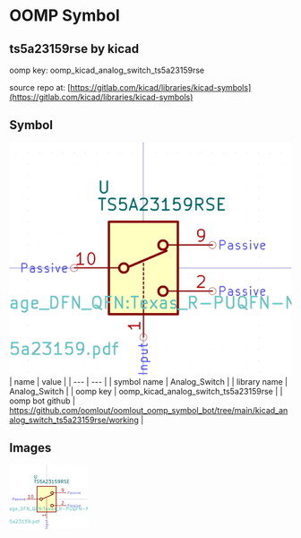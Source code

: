 # OOMP Symbol  
## ts5a23159rse  by kicad  
  
oomp key: oomp_kicad_analog_switch_ts5a23159rse  
  
source repo at: [https://gitlab.com/kicad/libraries/kicad-symbols](https://gitlab.com/kicad/libraries/kicad-symbols)  
## Symbol  
  
[![working.png](working_600.png)](working.png)  
| name | value | 
| --- | --- | 
| symbol name | Analog_Switch | 
| library name | Analog_Switch | 
| oomp key | oomp_kicad_analog_switch_ts5a23159rse | 
| oomp bot github | https://github.com/oomlout/oomlout_oomp_symbol_bot/tree/main/kicad_analog_switch_ts5a23159rse/working | 
## Images  
  
[![working.png](working_140.png)](working.png)  
